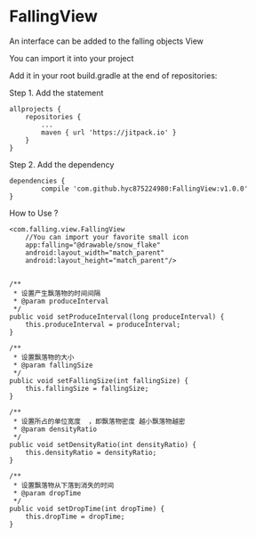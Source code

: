 # FallingView
An interface can be added to the falling objects View

You can import it into your project


Add it in your root build.gradle at the end of repositories:

Step 1. Add the statement


	allprojects {
		repositories {
			...
			maven { url 'https://jitpack.io' }
		}
	}


Step 2. Add the dependency

	dependencies {
	        compile 'com.github.hyc875224980:FallingView:v1.0.0'
	}

How to Use ?

    <com.falling.view.FallingView
        //You can import your favorite small icon
        app:falling="@drawable/snow_flake"
        android:layout_width="match_parent"
        android:layout_height="match_parent"/>


    /**
     * 设置产生飘落物的时间间隔
     * @param produceInterval
     */
    public void setProduceInterval(long produceInterval) {
        this.produceInterval = produceInterval;
    }

    /**
     * 设置飘落物的大小
     * @param fallingSize
     */
    public void setFallingSize(int fallingSize) {
        this.fallingSize = fallingSize;
    }

    /**
     * 设置所占的单位宽度  ，即飘落物密度 越小飘落物越密
     * @param densityRatio
     */
    public void setDensityRatio(int densityRatio) {
        this.densityRatio = densityRatio;
    }

    /**
     * 设置飘落物从下落到消失的时间
     * @param dropTime
     */
    public void setDropTime(int dropTime) {
        this.dropTime = dropTime;
    }

